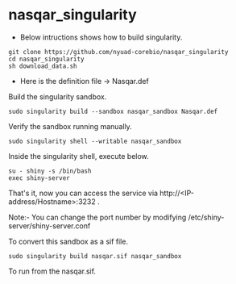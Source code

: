# nasqar_singularity

- Below intructions shows how to build singularity.

```
git clone https://github.com/nyuad-corebio/nasqar_singularity
cd nasqar_singularity
sh download_data.sh
```

- Here is the definition file -> Nasqar.def 

Build the singularity sandbox.
```
sudo singularity build --sandbox nasqar_sandbox Nasqar.def
```

Verify the sandbox running manually.
```
sudo singularity shell --writable nasqar_sandbox
```

Inside the singularity shell, execute below.
```
su - shiny -s /bin/bash
exec shiny-server
```

That's it, now you can access the service via http://<IP-address/Hostname>:3232 .

Note:- You can change the port number by modifying /etc/shiny-server/shiny-server.conf

To convert this sandbox as a sif file.
```
sudo singularity build nasqar.sif nasqar_sandbox
```

To run from the nasqar.sif.
